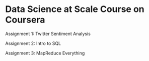# Data Science at Scale Course on Coursera

Assignment 1: Twitter Sentiment Analysis

Assignment 2: Intro to SQL

Assignment 3: MapReduce Everything